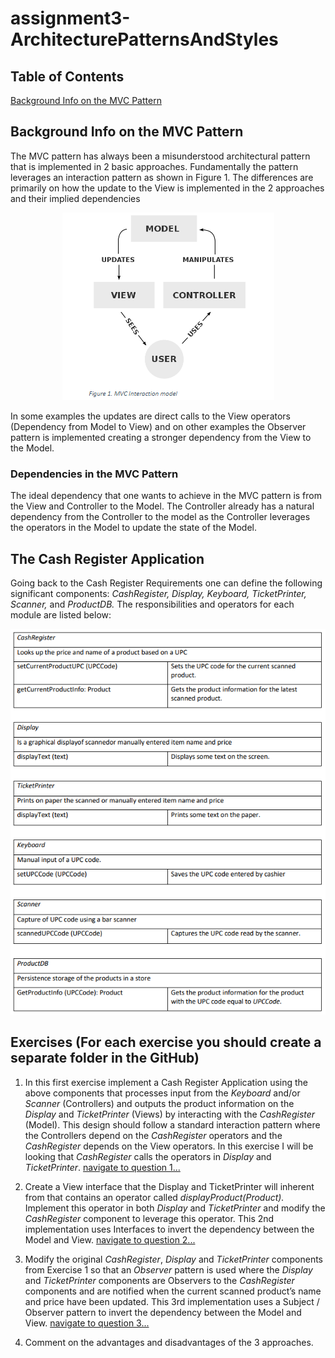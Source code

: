 # assignment3-ArchitecturePatternsAndStyles

## Table of Contents
[Background Info on the MVC Pattern](https://github.com/SOFE3650U-CourseGp31/assignment3-ArchitecturePatternsAndStyles#background-info-on-the-mvc-pattern)


## Background Info on the MVC Pattern
The MVC pattern has always been a misunderstood architectural pattern that is implemented in 2 basic approaches. Fundamentally the pattern leverages an interaction pattern as shown in Figure 1. The differences are primarily on how the update to the View is implemented in the 2 approaches and their implied dependencies

<p align="center"><img src="/md/MVCInteractionModel.PNG" /></p>

In some examples the updates are direct calls to the View operators (Dependency from Model to View) and on other examples the Observer pattern is implemented creating a stronger dependency from the View to the Model. 

### Dependencies in the MVC Pattern
The ideal dependency that one wants to achieve in the MVC pattern is from the View and Controller to the Model. The Controller already has a natural dependency from the Controller to the model as the Controller leverages the operators in the Model to update the state of the Model. 

## The Cash Register Application
Going back to the Cash Register Requirements one can define the following significant components: *CashRegister, Display, Keyboard, TicketPrinter, Scanner,* and *ProductDB.*  The responsibilities and operators for each module are listed below:

<p align="center"><img src="/md/CashRegisterRequirements.PNG" /></p>

## Exercises (For each exercise you should create a separate folder in the GitHub) 
1) In this first exercise implement a Cash Register Application using the above components that processes input from the *Keyboard* and/or *Scanner* (Controllers) and outputs the product information on the *Display* and *TicketPrinter* (Views) by interacting with the *CashRegister* (Model). This design should follow a standard interaction pattern where the Controllers depend on the *CashRegister* operators and the *CashRegister* depends on the View operators.  In this exercise I will be looking that *CashRegister* calls the operators in *Display* and *TicketPrinter*. [navigate to question 1...](https://github.com/SOFE3650U-CourseGp31/assignment3-ArchitecturePatternsAndStyles/tree/master/Cash%20Register%20-%20Question%201)

2) Create a View interface that the Display and TicketPrinter will inherent from that contains an operator called *displayProduct(Product).* Implement this operator in both *Display* and *TicketPrinter* and modify the *CashRegister* component to leverage this operator. This 2nd implementation uses Interfaces to invert the dependency between the Model and View. [navigate to question 2...](https://github.com/SOFE3650U-CourseGp31/assignment3-ArchitecturePatternsAndStyles/tree/master/Cash%20Register%20-%20Question%202)

3) Modify the original *CashRegister*, *Display* and *TicketPrinter* components from Exercise 1 so that an *Observer* pattern is used where the *Display* and *TicketPrinter* components are Observers to the *CashRegister* components and are notified when the current scanned product’s name and price have been updated. This 3rd implementation uses a Subject / Observer pattern to invert the dependency between the Model and View. [navigate to question 3...](https://github.com/SOFE3650U-CourseGp31/assignment3-ArchitecturePatternsAndStyles/tree/master/Cash%20Register%20-%20Question%203)

4) Comment on the advantages and disadvantages of the 3 approaches.